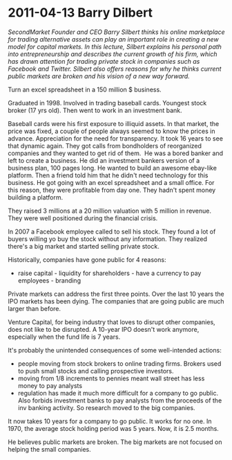 # 2011-04-13 Barry Dilbert

*SecondMarket Founder and CEO Barry Silbert thinks his online marketplace for trading alternative assets can play an important role in creating a new model for capital markets. In this lecture, Silbert explains his personal path into entrepreneurship and describes the current growth of his firm, which has drawn attention for trading private stock in companies such as Facebook and Twitter. Silbert also offers reasons for why he thinks current public markets are broken and his vision of a new way forward.*

Turn an excel spreadsheet in a 150 million $ business.

Graduated in 1998. Involved in trading baseball cards. Youngest stock broker (17 yrs old). Then went to work in an investment bank.

Baseball cards were his first exposure to illiquid assets. In that market, the price was fixed, a couple of people always seemed to know the prices in advance. Appreciation for the need for transparency. It took 16 years to see that dynamic again. They got calls from bondholders of reorganized companies and they wanted to get rid of them. 
He was a bored banker and left to create a business. He did an investment bankers version of a business plan, 100 pages long. He wanted to build an awesome ebay-like platform. Then a friend told him that he didn't need technology for this business. He got going with an excel spreadsheet and a small office. For this reason, they were profitable from day one. They hadn't spent money building a platform.

They raised 3 millions at a 20 million valuation with 5 million in revenue. They were well positioned during the financial crisis.

In 2007 a Facebook employee called to sell his stock. They found a lot of buyers willing yo buy the stock without any information. They realized there's a big market and started selling private stock.

Historically, companies have gone public for 4 reasons:

- raise capital - liquidity for shareholders - have a currency to pay employees - branding

Private markets can address the first three points. Over the last 10 years the IPO markets has been dying. The companies that are going public are much larger than before.

Venture Capital, for being industry that loves to disrupt other companies, does not like to be disrupted. A 10-year IPO doesn't work anymore, especially when the fund life is 7 years.

It's probably the unintended consequences of some well-intended actions:

- people moving from stock brokers to online trading firms. Brokers used to push small stocks and calling prospective investors. 
- moving from 1/8 increments to pennies meant wall street has less money to pay analysts  
- regulation has made it much more difficult for a company to go public. Also forbids investment banks to pay analysts from the proceeds of the inv banking activity. So research moved to the big companies.

It now takes 10 years for a company to go public. It works for no one. In 1970, the average stock holding period was 5 years. Now, it is 2.5 months.

He believes public markets are broken. The big markets are not focused on helping the small companies.


